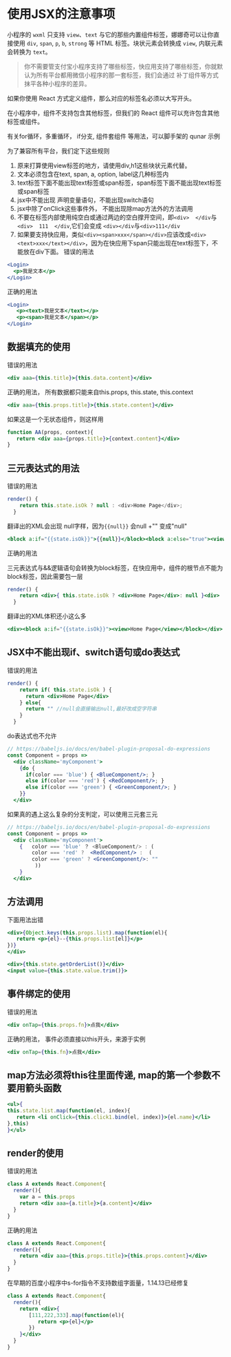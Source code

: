 # 使用JSX的注意事项

小程序的 `wxml` 只支持 `view`、`text` 与它的那些内置组件标签，娜娜奇可以让你直接使用 `div`, `span`, `p`, `b`, `strong` 等 HTML 标签。块状元素会转换成 `view`, 内联元素会转换为 `text`。

> 你不需要管支付宝小程序支持了哪些标签，快应用支持了哪些标签，你就默认为所有平台都用微信小程序的那一套标签，我们会通过
补丁组件等方式抹平各种小程序的差异。


如果你使用 React 方式定义组件，那么对应的标签名必须以大写开头。

在小程序中，组件不支持包含其他标签，但我们的 React 组件可以充许包含其他标签或组件。

有关for循环，多重循环， if分支, 组件套组件 等用法，可以脚手架的 qunar 示例

为了兼容所有平台，我们定下这些规则

1. 原来打算使用view标签的地方，请使用div,h1这些块状元素代替。
2. 文本必须包含在text, span, a, option, label这几种标签内
3. text标签下面不能出现text标签或span标签，span标签下面不能出现text标签或span标签
4. jsx中不能出现 声明变量语句，不能出现switch语句
5. jsx中除了onClick这些事件外， 不能出现除map方法外的方法调用
6. 不要在标签内部使用纯空白或通过两边的空白撑开空间，即`<div>  </div`与`<div>  111  </div`,它们会变成 `<div></div`与`<div>111</div`
7. 如果要支持快应用，类似`<div><span>xxx</span></div>`应该改成`<div><text>xxx</text></div>`，因为在快应用下span只能出现在text标签下，不能放在div下面。
错误的用法

```jsx
<Login>
  <p>我是文本</p>
</Login>
```
正确的用法
```jsx
<Login>
   <p><text>我是文本</text></p>
   <p><span>我是文本</span></p>
</Login>
```


## 数据填充的使用
错误的用法
```jsx
<div aaa={this.title}>{this.data.content}</div>
```
正确的用法， 所有数据都只能来自this.props, this.state, this.context
```jsx
<div aaa={this.props.title}>{this.state.content}</div>
```
如果这是一个无状态组件，则这样用
```jsx
function AA(props, context){
   return <div aaa={props.title}>{context.content}</div>
}
```

## 三元表达式的用法

错误的用法
```jsx
render() {
    return this.state.isOk ? null : <div>Home Page</div>;
  }
```

翻译出的XML会出现 null字样，因为`{{null}}` 会null +"" 变成"null"

```jsx
<block a:if="{{state.isOk}}">{{null}}</block><block a:else="true"><view>Home Page</view></block>
```

正确的用法

三元表达式与&&逻辑语句会转换为block标签，在快应用中，组件的根节点不能为block标签，因此需要包一层

```jsx
render() {
    return <div>{ this.state.isOk ? <div>Home Page</div>: null }<div>
  }
```

翻译出的XML体积还小这么多

```jsx
<div><block a:if="{{state.isOk}}"><view>Home Page</view></block></div>
```

## JSX中不能出现if、switch语句或do表达式

错误的用法

```jsx
render() {
    return if( this.state.isOk ) {
      return <div>Home Page</div>
    } else{
      return "" //null会直接输出null,最好改成空字符串
    }
  }
```
do表达式也不允许

```jsx
// https://babeljs.io/docs/en/babel-plugin-proposal-do-expressions
const Component = props =>
  <div className='myComponent'>
    {do {
      if(color === 'blue') { <BlueComponent/>; }
      else if(color === 'red') { <RedComponent/>; }
      else if(color === 'green') { <GreenComponent/>; }
    }}
  </div>
```

如果真的遇上这么复杂的分支判定，可以使用三元套三元

```jsx
// https://babeljs.io/docs/en/babel-plugin-proposal-do-expressions
const Component = props =>
  <div className='myComponent'>
    {   color === 'blue' ？ <BlueComponent/> : (
        color === 'red' ?  <RedComponent/> :  (
        color === 'green' ? <GreenComponent/>: ""
         ))
    }
  </div>
```

## 方法调用

下面用法出错

```jsx
<div>{Object.keys(this.props.list).map(function(el){
   return <p>{el}--{this.props.list[el]}</p>
})}
</div>
```

```jsx
<div>{this.state.getOrderList()}</div>
<input value={this.state.value.trim()}>

```


## 事件绑定的使用

错误的用法
```jsx
<div onTap={this.props.fn}>点我</div>
```

正确的用法， 事件必须直接以this开头，来源于实例

```jsx
<div onTap={this.fn}>点我</div>
```

## map方法必须将this往里面传递, map的第一个参数不要用箭头函数

```jsx
<ul>{
this.state.list.map(function(el, index){
   return <li onClick={this.click1.bind(el, index)}>{el.name}</li>
},this)
}</ul>
```

## render的使用

错误的用法

```jsx
class A extends React.Component{
  render(){
    var a = this.props
    return <div aaa={a.title}>{a.content}</div>
  }
}
```

正确的用法

```jsx
class A extends React.Component{
  render(){
    return <div aaa={this.props.title}>{this.props.content}</div>
  }
}
```

在早期的百度小程序中s-for指令不支持数组字面量，1.14.13已经修复

```jsx
class A extends React.Component{
  render(){
    return <div>{ 
       [111,222,333].map(function(el){
          return <p>{el}</p>
       })
    }</div>
  }
}
```